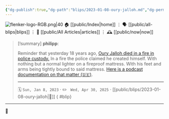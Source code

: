 ```yaml
---
{"dg-publish":true,"dg-path":"blips/2023-01-08-oury-jalloh.md","dg-permalink":"2023/01/08/oury-jalloh/","permalink":"/2023/01/08/oury-jalloh/","title":"philipp @ 2023-01-08"}
---
```



<div class="transclusion internal-embed is-loaded"><div class="markdown-embed">




![flenker-logo-RGB.png|40](/img/user/attachments/flenker-logo-RGB.png)
🏠 [[public/Index\|home]]  ⋮ 🗣️ [[public/all-blips\|blips]] ⋮  📝 [[public/All Articles\|articles]]  ⋮ 🕰️ [[public/now\|now]]


</div></div>


> [!summary] **philipp**:
>
> Reminder that yesterday 18 years ago, [Oury Jalloh died in a fire in police custody.](https://en.wikipedia.org/wiki/Death_of_Oury_Jalloh) In a fire the police claimed he created himself. With nothing but a normal lighter on a fireproof mattress. With his feet and arms being tightly bound to said mattress. [Here is a podcast documentation on that matter (🇩🇪)](https://www1.wdr.de/mediathek/audio/wdr5/wdr5-tiefenblick/oury-jalloh/index.html).
> - - -
>
> 🗓️ <code>Sun, Jan 8, 2023</code>  · ✏️ <code> Wed, Apr 30, 2025</code>  · [[public/blips/2023-01-08-oury-jalloh\|🔗]]
{ #blip}


- - -

 👾
